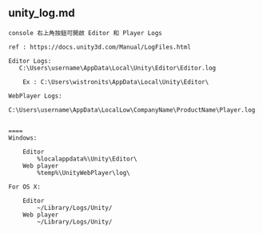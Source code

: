 unity_log.md
---
	console 右上角按鈕可開啟 Editor 和 Player Logs

	ref : https://docs.unity3d.com/Manual/LogFiles.html

	Editor Logs:
	‪	C:\Users\username\AppData\Local\Unity\Editor\Editor.log

		Ex : C:\Users\wistronits\AppData\Local\Unity\Editor\

	WebPlayer Logs:
		C:\Users\username\AppData\LocalLow\CompanyName\ProductName\Player.log


	====
	Windows:

	    Editor
	        %localappdata%\Unity\Editor\
	    Web player
	        %temp%\UnityWebPlayer\log\

	For OS X:

	    Editor
	        ~/Library/Logs/Unity/
	    Web player
	        ~/Library/Logs/Unity/
